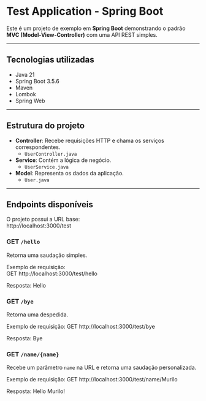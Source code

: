 # Test Application - Spring Boot

Este é um projeto de exemplo em **Spring Boot** demonstrando o padrão **MVC (Model-View-Controller)** com uma API REST simples.

---

## Tecnologias utilizadas

- Java 21
- Spring Boot 3.5.6
- Maven
- Lombok
- Spring Web

---

## Estrutura do projeto

- **Controller**: Recebe requisições HTTP e chama os serviços correspondentes.
  - `UserController.java`
- **Service**: Contém a lógica de negócio.
  - `UserService.java`
- **Model**: Representa os dados da aplicação.
  - `User.java`

---

## Endpoints disponíveis

O projeto possui a URL base:  
http://localhost:3000/test

### GET `/hello`
Retorna uma saudação simples.

Exemplo de requisição:  
GET http://localhost:3000/test/hello

Resposta:
Hello

### GET `/bye`
Retorna uma despedida.

Exemplo de requisição:
GET http://localhost:3000/test/bye

Resposta:
Bye

### GET `/name/{name}`
Recebe um parâmetro `name` na URL e retorna uma saudação personalizada.

Exemplo de requisição:
GET http://localhost:3000/test/name/Murilo

Resposta:
Hello Murilo!
